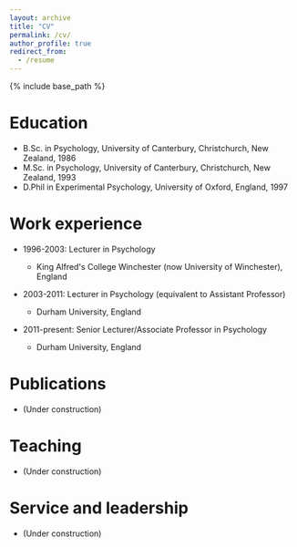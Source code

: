 ```yaml
---
layout: archive
title: "CV"
permalink: /cv/
author_profile: true
redirect_from:
  - /resume
---
```


{% include base_path %}

Education
======
* B.Sc. in Psychology, University of Canterbury, Christchurch, New Zealand, 1986
* M.Sc. in Psychology, University of Canterbury, Christchurch, New Zealand, 1993
* D.Phil in Experimental Psychology, University of Oxford, England, 1997

Work experience
======
* 1996-2003: Lecturer in Psychology
  * King Alfred's College Winchester (now University of Winchester), England

* 2003-2011: Lecturer in Psychology (equivalent to Assistant Professor)
  * Durham University, England
  
* 2011-present: Senior Lecturer/Associate Professor in Psychology
  * Durham University, England

Publications
======
* (Under construction)
  
Teaching
======
* (Under construction)
  
Service and leadership
======
* (Under construction)
